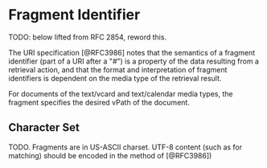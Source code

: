 # Fragment Identifier

TODO: below lifted from RFC 2854, reword this.

The URI specification [@RFC3986] notes that the semantics of a fragment
identifier (part of a URI after a "#") is a property of the data
resulting from a retrieval action, and that the format and
interpretation of fragment identifiers is dependent on the media type of
the retrieval result.

For documents of the text/vcard and text/calendar media types, the
fragment specifies the desired vPath of the document.

## Character Set

TODO. Fragments are in US-ASCII charset. UTF-8 content (such as
    for matching) should be encoded in the method of [@RFC3986])

<!--
RFC 3986 Section 2.5

For most systems, an unreserved character appearing within a URI
component is interpreted as representing the data octet corresponding
to that character's encoding in US-ASCII.  Consumers of URIs assume
that the letter "X" corresponds to the octet "01011000", and even
when that assumption is incorrect, there is no harm in making it.  A
system that internally provides identifiers in the form of a
different character encoding, such as EBCDIC, will generally perform
character translation of textual identifiers to UTF-8 [STD63] (or
some other superset of the US-ASCII character encoding) at an
internal interface, thereby providing more meaningful identifiers
than those resulting from simply percent-encoding the original
octets.

For example, consider an information service that provides data,
stored locally using an EBCDIC-based file system, to clients on the
Internet through an HTTP server.  When an author creates a file with
the name "Laguna Beach" on that file system, the "http" URI
corresponding to that resource is expected to contain the meaningful
string "Laguna%20Beach".  If, however, that server produces URIs by
using an overly simplistic raw octet mapping, then the result would
be a URI containing "%D3%81%87%A4%95%81@%C2%85%81%83%88".  An
internal transcoding interface fixes this problem by transcoding the
local name to a superset of US-ASCII prior to producing the URI.
Naturally, proper interpretation of an incoming URI on such an
interface requires that percent-encoded octets be decoded (e.g.,
"%20" to SP) before the reverse transcoding is applied to obtain the
local name.
-->

